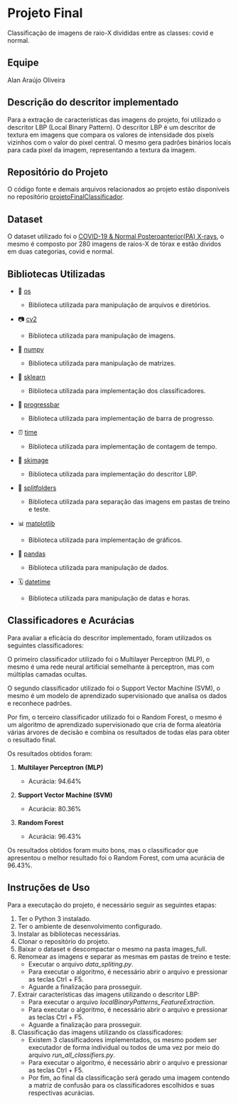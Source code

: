 # Projeto Final
Classificação de imagens de raio-X divididas entre as classes: covid e normal.

## Equipe 

Alan Araújo Oliveira 

## Descrição do descritor implementado


Para a extração de características das imagens do projeto, foi utilizado o descritor LBP (Local Binary Pattern).
O descritor LBP é um descritor de textura em imagens que compara os valores de intensidade dos pixels vizinhos com o valor do pixel central. O mesmo gera padrões binários locais para cada pixel da imagem, representando a textura da imagem.

## Repositório do Projeto

O código fonte e demais arquivos relacionados ao projeto estão disponíveis no repositório [projetoFinalClassificador](https://github.com/lanoliveira/projetoFinalClassificador).

## Dataset

O dataset utilizado foi o [COVID-19 & Normal Posteroanterior(PA) X-rays](https://www.kaggle.com/tarandeep97/covid19-normal-posteroanteriorpa-xrays), o mesmo é composto por 280 imagens de raios-X de tórax e estão dividos em duas categorias, covid e normal.

## Bibliotecas Utilizadas
 
- 📁 [os](https://docs.python.org/pt-br/3/library/os.html)
  - Biblioteca utilizada para manipulação de arquivos e diretórios.

- 📷 [cv2](https://pypi.org/project/opencv-python/)
  - Biblioteca utilizada para manipulação de imagens.

- 🧮 [numpy](https://pypi.org/project/numpy/)
  - Biblioteca utilizada para manipulação de matrizes.

- 🤖 [sklearn](https://pypi.org/project/scikit-learn/)
  - Biblioteca utilizada para implementação dos classificadores.

- 🔄 [progressbar](https://pypi.org/project/progress/)
  - Biblioteca utilizada para implementação de barra de progresso.

- ⏰ [time](https://docs.python.org/3/library/time.html)
  - Biblioteca utilizada para implementação de contagem de tempo.

- 📸 [skimage](https://pypi.org/project/scikit-image/)
  - Biblioteca utilizada para implementação do descritor LBP.

- 📂 [splitfolders](https://pypi.org/project/split-folders/)
  - Biblioteca utilizada para separação das imagens em pastas de treino e teste.

- 📊 [matplotlib](https://pypi.org/project/matplotlib/)
  - Biblioteca utilizada para implementação de gráficos.

- 🐼 [pandas](https://pypi.org/project/pandas/)
  - Biblioteca utilizada para manipulação de dados.

- 🗓️ [datetime](https://docs.python.org/3/library/datetime.html)
  - Biblioteca utilizada para manipulação de datas e horas.


## Classificadores e Acurácias

Para avaliar a eficácia do descritor implementado, foram utilizados os seguintes classificadores:

O primeiro classificador utilizado foi o Multilayer Perceptron (MLP), o mesmo é uma rede neural artificial semelhante à perceptron, mas com múltiplas camadas ocultas.

O segundo classificador utilizado foi o Support Vector Machine (SVM), o mesmo é um modelo de aprendizado supervisionado que analisa os dados e reconhece padrões.

Por fim, o terceiro classificador utilizado foi o Random Forest, o mesmo é um algoritmo de aprendizado supervisionado que cria de forma aleatória várias árvores de decisão e combina os resultados de todas elas para obter o resultado final.

Os resultados obtidos foram:
1. **Multilayer Perceptron (MLP)**
   - Acurácia: 94.64%

2. **Support Vector Machine (SVM)**
   - Acurácia: 80.36%

2. **Random Forest**
   - Acurácia: 96.43%

Os resultados obtidos foram muito bons, mas o classificador que apresentou o melhor resultado foi o Random Forest, com uma acurácia de 96.43%.

## Instruções de Uso
Para a executação do projeto, é necessário seguir as seguintes etapas:
1. Ter o Python 3 instalado.
2. Ter o ambiente de desenvolvimento configurado.
3. Instalar as bibliotecas necessárias.
4. Clonar o repositório do projeto.
5. Baixar o dataset e descompactar o mesmo na pasta images_full.
6. Renomear as imagens e separar as mesmas em pastas de treino e teste:
   - Executar o arquivo *data_spliting.py*.
   - Para executar o algoritmo, é necessário abrir o arquivo e pressionar as teclas Ctrl + F5.
   - Aguarde a finalização para prosseguir.
7. Extrair características das imagens utilizando o descritor LBP:
   - Para executar o arquivo *localBinaryPatterns_FeatureExtraction*.
   - Para executar o algoritmo, é necessário abrir o arquivo e pressionar as teclas Ctrl + F5.
   - Aguarde a finalização para prosseguir.
8. Classificação das imagens utilizando os classificadores:
   - Existem 3 classificadores implementados, os mesmo podem ser executador de forma individual ou todos de uma vez por meio do arquivo *run_all_classifiers.py*.
   - Para executar o algoritmo, é necessário abrir o arquivo e pressionar as teclas Ctrl + F5.
   - Por fim, ao final da classificação será gerado uma imagem contendo a matriz de confusão para os classificadores escolhidos e suas respectivas acurácias.
